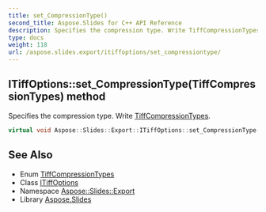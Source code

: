 ```yaml
---
title: set_CompressionType()
second_title: Aspose.Slides for C++ API Reference
description: Specifies the compression type. Write TiffCompressionTypes.
type: docs
weight: 118
url: /aspose.slides.export/itiffoptions/set_compressiontype/
---
```

## ITiffOptions::set_CompressionType(TiffCompressionTypes) method


Specifies the compression type. Write [TiffCompressionTypes](../../tiffcompressiontypes/).

```cpp
virtual void Aspose::Slides::Export::ITiffOptions::set_CompressionType(TiffCompressionTypes value)=0
```

## See Also

* Enum [TiffCompressionTypes](../../tiffcompressiontypes/)
* Class [ITiffOptions](../)
* Namespace [Aspose::Slides::Export](../../)
* Library [Aspose.Slides](../../../)